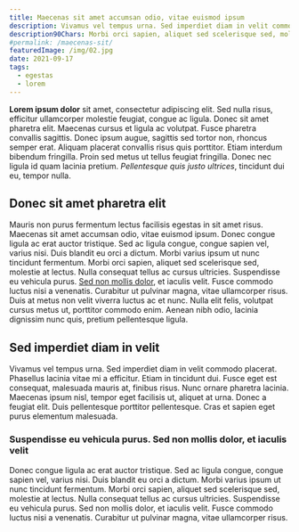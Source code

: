 ```yaml
---
title: Maecenas sit amet accumsan odio, vitae euismod ipsum
description: Vivamus vel tempus urna. Sed imperdiet diam in velit commodo placerat. Phasellus lacinia vitae mi a efficitur. Etiam in tincidunt dui.
description90Chars: Morbi orci sapien, aliquet sed scelerisque sed, molestie at lectus. Mauris non purus ferm.
#permalink: /maecenas-sit/
featuredImage: /img/02.jpg
date: 2021-09-17
tags:
  - egestas
  - lorem
---
```


**Lorem ipsum dolor** sit amet, consectetur adipiscing elit. Sed nulla risus, efficitur ullamcorper molestie feugiat, congue ac ligula. Donec sit amet pharetra elit. Maecenas cursus et ligula ac volutpat. Fusce pharetra convallis sagittis. Donec ipsum augue, sagittis sed tortor non, rhoncus semper erat. Aliquam placerat convallis risus quis porttitor. Etiam interdum bibendum fringilla. Proin sed metus ut tellus feugiat fringilla. Donec nec ligula id quam lacinia pretium. *Pellentesque quis justo ultrices*, tincidunt dui eu, tempor nulla.

## Donec sit amet pharetra elit

Mauris non purus fermentum lectus facilisis egestas in sit amet risus. Maecenas sit amet accumsan odio, vitae euismod ipsum. Donec congue ligula ac erat auctor tristique. Sed ac ligula congue, congue sapien vel, varius nisi. Duis blandit eu orci a dictum. Morbi varius ipsum ut nunc tincidunt fermentum. Morbi orci sapien, aliquet sed scelerisque sed, molestie at lectus. Nulla consequat tellus ac cursus ultricies. Suspendisse eu vehicula purus. [Sed non mollis dolor](https://wikipedia.org), et iaculis velit. Fusce commodo luctus nisi a venenatis. Curabitur ut pulvinar magna, vitae ullamcorper risus. Duis at metus non velit viverra luctus ac et nunc. Nulla elit felis, volutpat cursus metus ut, porttitor commodo enim. Aenean nibh odio, lacinia dignissim nunc quis, pretium pellentesque ligula.

## Sed imperdiet diam in velit

Vivamus vel tempus urna. Sed imperdiet diam in velit commodo placerat. Phasellus lacinia vitae mi a efficitur. Etiam in tincidunt dui. Fusce eget est consequat, malesuada mauris at, finibus risus. Nunc ornare pharetra lacinia. Maecenas ipsum nisl, tempor eget facilisis ut, aliquet at urna. Donec a feugiat elit. Duis pellentesque porttitor pellentesque. Cras et sapien eget purus elementum malesuada.

### Suspendisse eu vehicula purus. Sed non mollis dolor, et iaculis velit

Donec congue ligula ac erat auctor tristique. Sed ac ligula congue, congue sapien vel, varius nisi. Duis blandit eu orci a dictum. Morbi varius ipsum ut nunc tincidunt fermentum. Morbi orci sapien, aliquet sed scelerisque sed, molestie at lectus. Nulla consequat tellus ac cursus ultricies. Suspendisse eu vehicula purus. Sed non mollis dolor, et iaculis velit. Fusce commodo luctus nisi a venenatis. Curabitur ut pulvinar magna, vitae ullamcorper risus.

